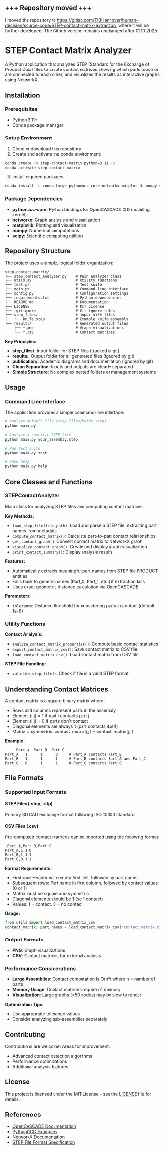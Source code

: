 ## +++ Repository moved +++
I moved the repository to https://gitlab.com/TIBHannover/human-decision/source-code/STEP-contact-matrix-extraction, where it will be further developed.
The Github version remains unchanged after 01.10.2025.

# STEP Contact Matrix Analyzer

A Python application that analyzes STEP (Standard for the Exchange of Product Data) files to create contact matrices showing which parts touch or are connected to each other, and visualizes the results as interactive graphs using NetworkX.

## Installation

### Prerequisites

- Python 3.11+
- Conda package manager

### Setup Environment

1. Clone or download this repository
2. Create and activate the conda environment:

```bash
conda create -n step-contact-matrix python=3.11 -y
conda activate step-contact-matrix
```

3. Install required packages:

```bash
conda install -c conda-forge pythonocc-core networkx matplotlib numpy scipy -y
```

### Package Dependencies

- **pythonocc-core**: Python bindings for OpenCASCADE (3D modeling kernel)
- **networkx**: Graph analysis and visualization
- **matplotlib**: Plotting and visualization
- **numpy**: Numerical computations
- **scipy**: Scientific computing utilities

## Repository Structure

The project uses a simple, logical folder organization:

```
step-contact-matrix/
├── step_contact_analyzer.py    # Main analyzer class
├── utils.py                    # Utility functions  
├── test.py                     # Test suite
├── main.py                     # Command-line interface
├── config.py                   # Configuration settings
├── requirements.txt            # Python dependencies
├── README.md                   # Documentation
├── LICENSE                     # MIT License
├── .gitignore                  # Git ignore rules
├── step_files/                 # Input STEP files
│   └── knife.step              # Example knife assembly
└── results/                    # Generated output files
    ├── *.png                   # Graph visualizations
    └── *.csv                   # Contact matrices
```

**Key Principles:**
- **step_files/**: Input folder for STEP files (tracked in git)
- **results/**: Output folder for all generated files (ignored by git)  
- **publication/**: Academic diagrams and documentation (ignored by git)
- **Clean Separation**: Inputs and outputs are clearly separated
- **Simple Structure**: No complex nested folders or management systems

## Usage

### Command Line Interface

The application provides a simple command-line interface:

```bash
# Analyze default file (step_files/knife.step)
python main.py

# Analyze a specific STEP file
python main.py your_assembly.step

# Run test suite
python main.py test

# Show help
python main.py help
```

## Core Classes and Functions

### STEPContactAnalyzer

Main class for analyzing STEP files and computing contact matrices.

**Key Methods:**
- `load_step_file(file_path)`: Load and parse a STEP file, extracting part names from metadata
- `compute_contact_matrix()`: Calculate part-to-part contact relationships
- `get_contact_graph()`: Convert contact matrix to NetworkX graph
- `visualize_contact_graph()`: Create and display graph visualization  
- `print_contact_summary()`: Display analysis results

**Features:**
- Automatically extracts meaningful part names from STEP file PRODUCT entities
- Falls back to generic names (Part_0, Part_1, etc.) if extraction fails
- Uses exact geometric distance calculation via OpenCASCADE

**Parameters:**
- `tolerance`: Distance threshold for considering parts in contact (default: 1e-6)

### Utility Functions

**Contact Analysis:**
- `analyze_contact_matrix_properties()`: Compute basic contact statistics
- `export_contact_matrix_csv()`: Save contact matrix to CSV file
- `load_contact_matrix_csv()`: Load contact matrix from CSV file

**STEP File Handling:**
- `validate_step_file()`: Check if file is a valid STEP format


## Understanding Contact Matrices

A contact matrix is a square binary matrix where:
- Rows and columns represent parts in the assembly
- Element (i,j) = 1 if part i contacts part j
- Element (i,j) = 0 if parts don't contact
- Diagonal elements are always 1 (part contacts itself)
- Matrix is symmetric: contact_matrix[i,j] = contact_matrix[j,i]

**Example:**
```
     Part_A  Part_B  Part_C
Part_A   1      1      0     # Part_A contacts Part_B
Part_B   1      1      1     # Part_B contacts Part_A and Part_C  
Part_C   0      1      1     # Part_C contacts Part_B
```

## File Formats

### Supported Input Formats

#### STEP Files (.step, .stp)
Primary 3D CAD exchange format following ISO 10303 standard.

#### CSV Files (.csv)
Pre-computed contact matrices can be imported using the following format:

```csv
,Part_A,Part_B,Part_C
Part_A,1,1,0
Part_B,1,1,1
Part_C,0,1,1
```

**Format Requirements:**
- First row: Header with empty first cell, followed by part names
- Subsequent rows: Part name in first column, followed by contact values (0 or 1)
- Matrix must be square and symmetric
- Diagonal elements should be 1 (self-contact)
- Values: 1 = contact, 0 = no contact

**Usage:**
```python
from utils import load_contact_matrix_csv
contact_matrix, part_names = load_contact_matrix_csv("contact_matrix.csv")
```

### Output Formats
- **PNG**: Graph visualizations
- **CSV**: Contact matrices for external analysis


### Performance Considerations

- **Large Assemblies**: Contact computation is O(n²) where n = number of parts
- **Memory Usage**: Contact matrices require n² memory
- **Visualization**: Large graphs (>50 nodes) may be slow to render

**Optimization Tips:**
- Use appropriate tolerance values
- Consider analyzing sub-assemblies separately

## Contributing

Contributions are welcome! Areas for improvement:
- Advanced contact detection algorithms
- Performance optimizations
- Additional analysis features

## License

This project is licensed under the MIT License - see the [LICENSE](LICENSE) file for details.

## References

- [OpenCASCADE Documentation](https://dev.opencascade.org/)
- [PythonOCC Examples](https://github.com/tpaviot/pythonocc-demos)
- [NetworkX Documentation](https://networkx.org/documentation/)
- [STEP File Format Specification](https://www.iso.org/standard/63141.html)
